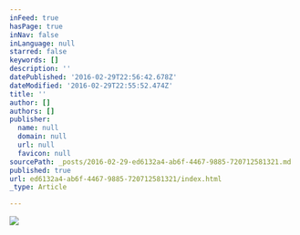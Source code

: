 ```yaml
---
inFeed: true
hasPage: true
inNav: false
inLanguage: null
starred: false
keywords: []
description: ''
datePublished: '2016-02-29T22:56:42.678Z'
dateModified: '2016-02-29T22:55:52.474Z'
title: ''
author: []
authors: []
publisher:
  name: null
  domain: null
  url: null
  favicon: null
sourcePath: _posts/2016-02-29-ed6132a4-ab6f-4467-9885-720712581321.md
published: true
url: ed6132a4-ab6f-4467-9885-720712581321/index.html
_type: Article

---
```

![](https://the-grid-user-content.s3-us-west-2.amazonaws.com/b0c82385-7187-4d9c-be51-e4fafb7b4dd9.jpg)